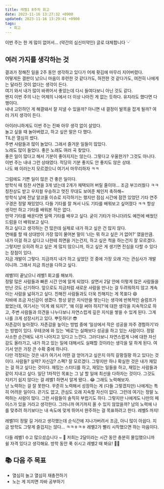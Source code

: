 ```yaml
---
title: 레벨1 8주차 회고
date: 2023-11-16 13:27:32 +0900
updated: 2023-11-16 13:29:41 +0900
tags:
  - 회고
---
```


이번 주는 한 게 많이 없어서… (약간의 심신미약인) 글로 대체합니다 ˙ᵕ˙

## 여러 가지를 생각하는 것

결과가 정해진 일을 2주 동안 생각하고 있다가 어제 홧김에 마무리 지어버렸다.  
어떻게든 결판이 났으니 마음이 후련한 것 같다가도, 허전한 것 같다가도, 여전히 나에게는 달라진 것이 없다는 생각이 든다.  
여기 와서 내가 많이 바뀌어서 좋았는데 다시 들여다보니 아닌 것도 같다.  
왠지 이번 주의 나는 어제의 나에서 더 이상 나아진 게 없는 듯하다. 유지라도 했다면 다행이다.  
내내 고민하던 게 해결돼서 잘 지낼 수 있을까? 아니면 내 결정이 발목을 잡게 될까? 여러 가지 생각이 든다.

아이러니하게도 이번 주는 진짜 아무 생각 없이 살았다.  
놀고 싶을 때 놀아버렸고, 하고 싶은 말은 다 했다.  
TIL은 열심히 썼다.  
주변 사람들과 많이 놀았다. 그래서 즐거운 일들이 많았다.  
노래도 많이 들었다. 좋은 노래도 여러 곡 찾았다.  
좋은 일이 많다고 해서 기분이 좋아지지는 않는다. 그렇다고 우울한가? 그것도 아니다.  
이번 주는 내내 그런 상태였다. 적당히 기분 좋지도 안 좋지도 않은 상태.  
나도 왜 이러는지 모르겠으니 여기서 마무리하자 ㅋㅋ

그럼에도 기쁜 일이 많은 건 좋은 일이다.  
방학식 때 칭찬 사연을 3개 냈는데 2개가 채택되어 버릴 줄이야… 조금 부끄러웠다 ㅋㅋ  
칭찬상도 받고 우지컬 우승하고 멋진 무대도 보여준 체인저 축하해~  
방학식 날에 전날 알코올 이슈로 지각하기는 했지만 점심 시간에 잠깐 있었던 기타 연주 구경은 정말 재밌었다. 다들 기타를 잘 쳐서 나도 기타를 배워보고 싶어졌다 ㅋㅋ 항상 생각만 하고 기타를 배워본 적은 없다.  
만약 기타를 배운다면 일렉 기타를 배우고 싶다. 굳이 기타가 아니더라도 예전에 배웠던 드럼을 더 배워보고 싶다.  
하고 싶다고 생각하는 건 많은데 실제로 내가 하고 싶은 건 많지 않다.  
연애를 할 때 상대방이 가장 많이 물어본 말이 ‘너는 뭐 하고 싶은 거 없어?’ 였을만큼.  
내가 이걸 하고 싶다고 나한테 최면을 거는건지, 하고 싶은 척을 하는건지 잘 모르겠다.  
그렇지만 오히려 하고 싶은 게 많지 않으니까, 하고 싶은 게 생기면 진심을 다할 수 있다는 장점이 있다.  
지금 개발이 그렇다. 지금까지 내가 하고 싶었던 것 중에 가장 오래 가는 관심사가 개발이니까. 그래서 지금 최선을 다하고 싶다.  

레벨1이 끝났으니 레벨1 회고를 해보자.  
정말 많은 사람들과 빠른 시간 안에 알게 되었다. 살면서 2달 안에 이렇게 많은 사람들을 만난 것도 신기하다. 앞으로도 지금처럼 새로운 사람을 만나는 걸 두려워하지 않고 계속 아는 사람을 넓혀가고 싶다. 친해진 사람들과도 더욱 친해지는 게 목표다 😄  
자바에 조금 자신감이 생겼다. 항상 얕은 지식만을 쌓는다는 생각에 반복적인 슬럼프가 왔었는데, 여기서는 ‘이게 왜 되지?’, ‘왜 이걸 써야 하지?’에 대한 생각을 지속적으로 하고, 주변 사람들과 의견을 나누다보니 자연스럽게 깊은 지식을 쌓을 수 있게 된다. 그게 나를 크게 성장시키고 있다. 뿌듯하다! 😎  
자존감이 높아졌다. 자존감을 높이는 방법 중에 ‘일상에서 작은 성공을 자주 경험하기’라는 방법이 있다. 우테코에 와 있는 ‘베로’는 실패보다 성공을 하고 있는 사람이다. 정말 사소한 순간에도 내가 나아지고 있다고 느낀다. 그러다보니 자연스럽게 나에 대한 자신감도 올라가고, 내가 하고 있는 일에 대해서도 실패할 것이라는 생각을 덜 하게 된다. 여기서 얻은 가장 큰 수확 중에 하나다.  
다만 걱정되는 것은 내가 여기서 어떤 걸 얻어가고 싶은지 아직 갈팡질팡 하고 있다는 것이다. 사람들? 실력? 자신감? 스펙? 잘 모르겠다. 그렇지만 하나 확실한 것은 내가 재밌는 걸 하고 싶다는 것이다. 재밌는 스터디를 하고, 재밌는 일들을 하고, 재밌는 사람들과 같이 지내고 싶다. 일단 1차적인 목표는 그 날 할 일에 최선을 다하자는 것이다. 그것도 지키기 쉽지 않다는 걸 레벨1 하면서 알게 됐다.. 😂 그래도 노력해보자.  
난 노력하는 걸 잘 못한다. 꾸준히 노력해서 성장하는 게 (다들 그렇겠지만) 나에게는 특히 어려운 일이다. 끈기도 없고, 관심도 오래 지속할 자신이 없다. 그런데 여기는 정말 노력하는 사람이 많다. 그런 사람들이 솔직히 부럽기도 하다. 그렇지만 나에게도 나만의 페이스가 있을 거라고 생각한다. 그러니까 여기까지 올 수 있지 않았을까? 남의 노력에 나를 맞추려 하기보다는 내 속도에 맞게 뛰어서 완주하는 걸 목표하려고 한다. 레벨5 까지!

레벨1이 정말 길 거라고 생각했는데 순식간에 지나가버려서 조금, 아니 많이 아쉽다. 지금 방학도 그렇게 즐겁지는 않다… ㅋㅋㅎㅋㅎ 레벨2가 빨리 시작했으면 하는 마음이다.

다들 레벨1 수고 많으셨습니다 ~ 🥳 저희는 2달이라는 시간 동안 충분히 몰입했으니까 쉴 자격 있다고 생각해요. 방학 동안 푹 쉬시고 레벨2 때 봐요! 🫶🏻

## 📚 다음 주 목표

- 열심히 놀고 열심히 재충전하기
- 노는 게 지치면 자바 공부하기
